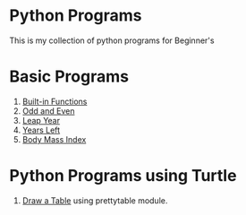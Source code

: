 # Python Programs 
This is my collection of python programs for Beginner's

# Basic Programs
1. [Built-in Functions](Programs/function.py)
2. [Odd and Even](Programs/odd_or_even.py)
3. [Leap Year](Programs/leap_year.py)
4. [Years Left](Programs/Life_in_days_weeks_months.py)
5. [Body Mass Index](Programs/Body_Mass_Index(BMI).py)

# Python Programs using Turtle
1. [Draw a Table](Turtle/Table.py) using prettytable module.
